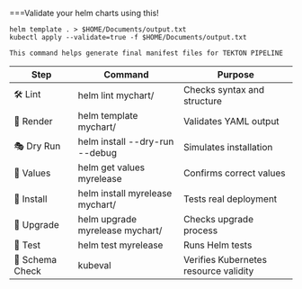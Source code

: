 
===Validate your helm charts using this! 

```
helm template . > $HOME/Documents/output.txt
kubectl apply --validate=true -f $HOME/Documents/output.txt

This command helps generate final manifest files for TEKTON PIPELINE 
```

| **Step**        | **Command**                     | **Purpose**                           |
| --------------- | ------------------------------- | ------------------------------------- |
| 🛠 Lint         | helm lint mychart/              | Checks syntax and structure           |
| 📄 Render       | helm template mychart/          | Validates YAML output                 |
| 🎭 Dry Run      | helm install --dry-run --debug  | Simulates installation                |
| 🔎 Values       | helm get values myrelease       | Confirms correct values               |
| 🚀 Install      | helm install myrelease mychart/ | Tests real deployment                 |
| 🔄 Upgrade      | helm upgrade myrelease mychart/ | Checks upgrade process                |
| 🧪 Test         | helm test myrelease             | Runs Helm tests                       |
| 🧐 Schema Check | kubeval                         | Verifies Kubernetes resource validity |
